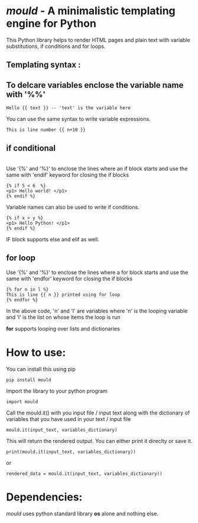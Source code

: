# <i>mould</i> - A minimalistic templating engine for Python

This Python library helps to render HTML pages and plain text  with variable substitutions, if conditions and for loops.


## Templating syntax :

## To delcare variables enclose the variable name with '%%'

    Hello {{ text }} -- 'text' is the variable here

You can use the same syntax to write variable expressions.

    This is line number {{ n+10 }}

## <b>if</b> conditional
<br>
Use '{%' and '%}' to enclose the lines where an if block starts and use the same with 'endif' keyword for closing the if blocks

    
    {% if 5 < 6  %}
    <p1> Hello world! </p1>
    {% endif %}
    
Variable names can also be used to write if conditions.

    {% if x > y %}
    <p1> Hello Python! </p1>
    {% endif %}
    
IF block supports else and elif as well.

## <b>for</b> loop

Use '{%' and '%}' to enclose the lines where a for block starts and use the same with 'endfor' keyword for closing the if blocks
    
    {% for n in l %}
    This is line {{ n }} printed using for loop
    {% endfor %}

In the above code, 'n' and 'l' are variables where 'n' is the looping variable and 'l' is the list on whose items the loop is run

<b>for</b> supports looping over lists and dictionaries

# How to use:

You can install this using pip

    pip install mould

Import the library to your python program
    
    import mould

Call the mould.it() with you input file / input text along with the dictionary of variables that you have used in your text / input file

    mould.it(input_text, variables_dictionary)

This will return the rendered output. You can either print it direclty or save it.

    print(mould.it(input_text, variables_dictionary))
or

    rendered_data = mould.it(input_text, variables_dictionary))

# Dependencies:

<i>mould</i> uses python standard library <b>os</b> alone and nothing else.
